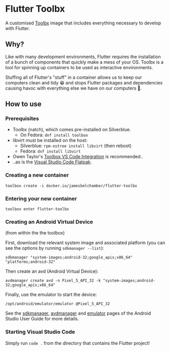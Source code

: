 # Flutter Toolbx
A customised [Toolbx](https://containertoolbx.org/) image that includes everything necessary to develop with Flutter.

## Why?

Like with many development environments, Flutter requires the installation of a bunch of components that quickly make a mess of your OS. Toolbx is a tool for spinning up containers to be used as interactive environments.

Stuffing all of Flutter's "stuff" in a container allows us to keep our computers clean and tidy 😁 and stops Flutter packages and dependencies causing havoc with everything else we have on our computers 👀.

## How to use

### Prerequisites
* Toolbx (natch), which comes pre-installed on Silverblue.
  * On Fedora: `dnf install toolbox`
* libvirt must be installed on the host:
  * Silverblue: `rpm-ostree install libvirt` (then reboot)
  * Fedora: `dnf install libvirt`
* Owen Taylor's [Toolbox VS Code Integration](https://github.com/owtaylor/toolbox-vscode) is recommended..
* ..as is the [Visual Studio Code Flatpak](https://flathub.org/apps/details/com.visualstudio.code).

### Creating a new container

```
toolbox create -i docker.io/jamesbelchamber/flutter-toolbx
```

### Entering your new container

```
toolbox enter flutter-toolbx
```

### Creating an Android Virtual Device
(from within the the toolbox)

First, download the relevant system image and associated platform (you can see the options by running `sdkmanager --list`):

```
sdkmanager "system-images;android-32;google_apis;x86_64" "platforms;android-32"
```

Then create an avd (Android Virtual Device):

```
avdmanager create avd -n Pixel_5_API_32 -k "system-images;android-32;google_apis;x86_64"
```

Finally, use the emulator to start the device:

```
/opt/android/emulator/emulator @Pixel_5_API_32
```

See the [sdkmanager](https://developer.android.com/studio/command-line/sdkmanager), [avdmanager](https://developer.android.com/studio/command-line/avdmanager) and [emulator](https://developer.android.com/studio/run/emulator-commandline) pages of the Android Studio User Guide for more details.

### Starting Visual Studio Code

Simply run `code .` from the directory that contains the Flutter project!
